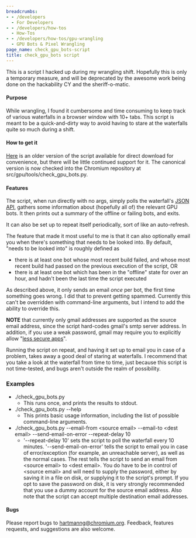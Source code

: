```yaml
---
breadcrumbs:
- - /developers
  - For Developers
- - /developers/how-tos
  - How-Tos
- - /developers/how-tos/gpu-wrangling
  - GPU Bots & Pixel Wrangling
page_name: check_gpu_bots-script
title: check_gpu_bots script
---
```


This is a script I hacked up during my wrangling shift. Hopefully this is only a
temporary measure, and will be deprecated by the awesome work being done on the
hackability CY and the sheriff-o-matic.

#### Purpose

While wrangling, I found it cumbersome and time consuming to keep track of
various waterfalls in a browser window with 10+ tabs. This script is meant to be
a quick-and-dirty way to avoid having to stare at the waterfalls quite so much
during a shift.

#### How to get it

[Here](/developers/how-tos/gpu-wrangling/check_gpu_bots-script/check_gpu_bots.py)
is an older version of the script available for direct download for convenience,
but there will be little continued support for it. The canonical version is now
checked into the Chromium repository at src/gpu/tools/check_gpu_bots.py.

#### Features

The script, when run directly with no args, simply polls the waterfall's [JSON
API](http://build.chromium.org/p/chromium/json/help), gathers some information
about (hopefully all of) the relevant GPU bots. It then prints out a summary of
the offline or failing bots, and exits.

It can also be set up to repeat itself periodically, sort of like an
auto-refresh.

The feature that made it most useful to me is that it can also optionally email
you when there's something that needs to be looked into. By default, "needs to
be looked into" is roughly defined as

*   there is at least one bot whose most recent build failed, and whose
            most recent build had passed on the previous execution of the
            script, OR
*   there is at least one bot which has been in the "offline" state for
            over an hour, and hadn't been the last time the script executed

As described above, it only sends an email *once* per bot, the first time
something goes wrong. I did that to prevent getting spammed. Currently this
can't be overridden with command-line arguments, but I intend to add the ability
to override this.

**NOTE** that currently only gmail addresses are supported as the source email
address, since the script hard-codes gmail's smtp server address. In addition,
if you use a weak password, gmail may require you to explicitly allow "[less
secure apps](https://support.google.com/accounts/answer/6010255)".

Running the script on repeat, and having it set up to email you in case of a
problem, takes away a good deal of staring at waterfalls. I recommend that you
take a look at the waterfall from time to time, just because this script is not
time-tested, and bugs aren't outside the realm of possibility.

### Examples

*   ./check_gpu_bots.py
    *   This runs once, and prints the results to stdout.
*   ./check_gpu_bots.py --help
    *   This prints basic usage information, including the list of
                possible command-line arguments.
*   ./check_gpu_bots.py --email-from &lt;source email&gt; --email-to
            &lt;dest email&gt; --send-email-on-error --repeat-delay 10
    *   '--repeat-delay 10' sets the script to poll the waterfall every
                10 minutes. '--send-email-on-error' tells the script to email
                you in case of error/exception (for example, an unreachable
                server), as well as the normal cases. The rest tells the script
                to send an email from &lt;source email&gt; to &lt;dest
                email&gt;. You do have to be in control of &lt;source email&gt;
                and will need to supply the password, either by saving it in a
                file on disk, or supplying it to the script's prompt. If you opt
                to save the password on disk, it is very strongly recommended
                that you use a dummy account for the source email address. Also
                note that the script can accept multiple destination email
                addresses.

#### Bugs

Please report bugs to [hartmanng@chromium.org](mailto:hartmanng@chromium.org).
Feedback, features requests, and suggestions are also welcome.